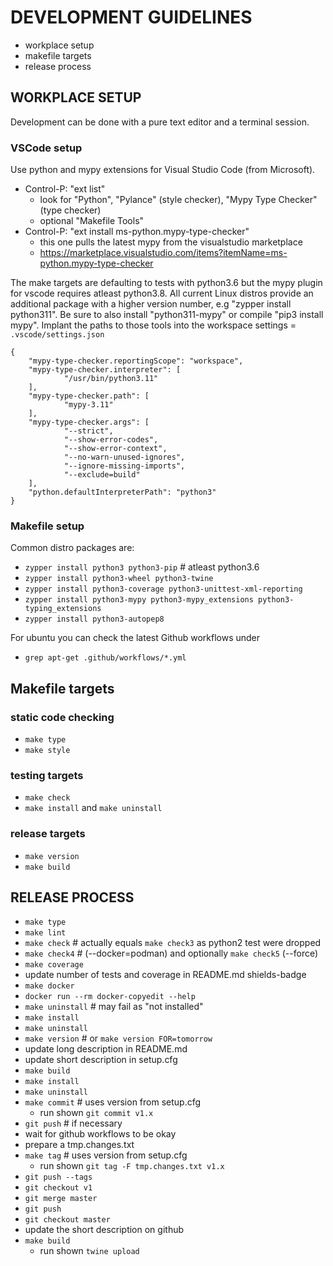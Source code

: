 # DEVELOPMENT GUIDELINES

* workplace setup
* makefile targets
* release process

## WORKPLACE SETUP

Development can be done with a pure text editor and a terminal session.

### VSCode setup

Use python and mypy extensions for Visual Studio Code (from Microsoft).

* Control-P: "ext list"
  * look for "Python", "Pylance" (style checker), "Mypy Type Checker" (type checker)
  * optional "Makefile Tools"
* Control-P: "ext install ms-python.mypy-type-checker"
  * this one pulls the latest mypy from the visualstudio marketplace
  * https://marketplace.visualstudio.com/items?itemName=ms-python.mypy-type-checker

The make targets are defaulting to tests with python3.6 but the mypy plugin
for vscode requires atleast python3.8. All current Linux distros provide an
additional package with a higher version number, e.g "zypper install python311".
Be sure to also install "python311-mypy" or compile "pip3 install mypy". 
Implant the paths to those tools into the workspace settings = `.vscode/settings.json`

    {
        "mypy-type-checker.reportingScope": "workspace",
        "mypy-type-checker.interpreter": [
                "/usr/bin/python3.11"
        ],
        "mypy-type-checker.path": [
                "mypy-3.11"
        ],
        "mypy-type-checker.args": [
                "--strict",
                "--show-error-codes",
                "--show-error-context",
                "--no-warn-unused-ignores",
                "--ignore-missing-imports",
                "--exclude=build"
        ],
        "python.defaultInterpreterPath": "python3"
    }

### Makefile setup

Common distro packages are:
* `zypper install python3 python3-pip` # atleast python3.6
* `zypper install python3-wheel python3-twine`
* `zypper install python3-coverage python3-unittest-xml-reporting`
* `zypper install python3-mypy python3-mypy_extensions python3-typing_extensions`
* `zypper install python3-autopep8`

For ubuntu you can check the latest Github workflows under
* `grep apt-get .github/workflows/*.yml`

## Makefile targets

### static code checking

* `make type`
* `make style`

### testing targets

* `make check`
* `make install` and `make uninstall`

### release targets

* `make version`
* `make build`

## RELEASE PROCESS

* `make type`
* `make lint`
* `make check` # actually equals `make check3` as python2 test were dropped
* `make check4` # (--docker=podman) and optionally `make check5` (--force)
* `make coverage`
* update number of tests and coverage in README.md shields-badge
* `make docker`
* `docker run --rm docker-copyedit --help`
* `make uninstall` # may fail as "not installed"
* `make install` 
* `make uninstall`
* `make version` # or `make version FOR=tomorrow`
* update long description in README.md
* update short description in setup.cfg
* `make build`
* `make install` 
* `make uninstall`
* `make commit`  # uses version from setup.cfg
  * run shown `git commit v1.x` 
* `git push` # if necessary
* wait for github workflows to be okay
* prepare a tmp.changes.txt 
* `make tag`  # uses version from setup.cfg
  * run shown `git tag -F tmp.changes.txt v1.x` 
* `git push --tags`
* `git checkout v1`
* `git merge master`
* `git push`
* `git checkout master`
* update the short description on github
* `make build`
  * run shown `twine upload`

